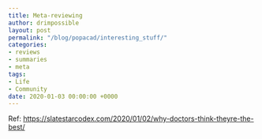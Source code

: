 ```yaml
---
title: Meta-reviewing
author: drimpossible
layout: post
permalink: "/blog/popacad/interesting_stuff/"
categories:
- reviews
- summaries
- meta
tags:
- Life
- Community
date: 2020-01-03 00:00:00 +0000
---
```



Ref: https://slatestarcodex.com/2020/01/02/why-doctors-think-theyre-the-best/
